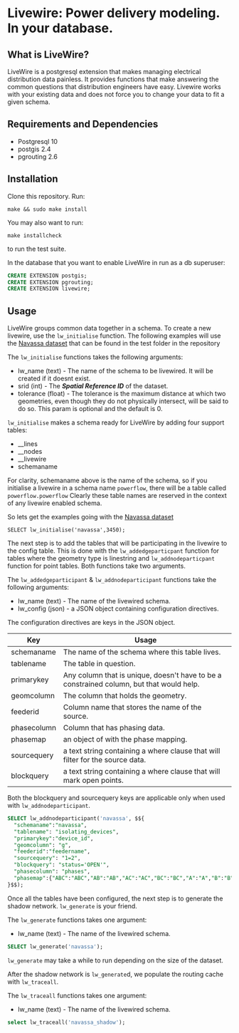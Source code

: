 # Livewire: Power delivery modeling. In your database.

## What is LiveWire?

LiveWire is a postgresql extension that makes managing electrical distribution data painless. It provides functions that make answering the common questions that distribution engineers have easy. Livewire works with your existing data and does not force you to change your data to fit a given schema.

## Requirements and Dependencies

- Postgresql 10
- postgis 2.4
- pgrouting 2.6

## Installation

Clone this repository.
Run:

``` shell
make && sudo make install
```
You may also want to run:

``` shell
make installcheck
```
to run the test suite.


In the database that you want to enable LiveWire in run as a db superuser:

``` SQL
CREATE EXTENSION postgis;
CREATE EXTENSION pgrouting;
CREATE EXTENSION livewire;
```
## Usage

LiveWire groups common data together in a schema. To create a new livewire, use the `lw_initialise` function. The following examples will use the [Navassa dataset] that can be found in the test folder in the repository

The `lw_initialise` functions takes the following arguments:
- lw_name (text) - The name of the schema to be livewired. It will be created if it doesnt exist.
- srid (int) - The ***Spatial Reference ID*** of the dataset.
- tolerance (float) - The tolerance is the maximum distance at which two geometries, even though they do not physically intersect, will be said to do so. This param is optional and the default is 0.

`lw_initialise` makes a schema ready for LiveWire by adding four support tables:
- __lines
- __nodes
- __livewire
- schemaname

For clarity, schemaname above is the name of the schema, so if you initialise a livewire in a schema name `powerflow`, there will be a table called `powerflow.powerflow` Clearly these table names are reserved in the context of any livewire enabled schema.

So lets get the examples going with the [Navassa dataset]

```
SELECT lw_initialise('navassa',3450);
```

The next step is to add the tables that will be participating in the livewire to the config table. This is done with the `lw_addedgeparticpant` function for tables where the geometry type is linestring and `lw_addnodeparticpant` function for point tables. Both functions take two arguments.

The `lw_addedgeparticipant` & `lw_addnodeparticipant` functions take the following arguments:
- lw_name (text) - The name of the livewired schema.
- lw_config (json) - a JSON object containing configuration directives.

The configuration directives are keys in the JSON object.

|Key        | Usage |
------------|----------------------------------------------
schemaname  | The name of the schema where this table lives.
tablename   | The table in question.
primarykey  | Any column that is unique, doesn't have to be a constrained column, but that would help.
geomcolumn  | The column that holds the geometry.
feederid    | Column name that stores the name of the source.
phasecolumn | Column that has phasing data.
phasemap    | an object of with the phase mapping.
sourcequery | a text string containing a where clause that will filter for the source data.
blockquery  | a text string containing a where clause that will mark open points.

Both the blockquery and sourcequery keys are applicable only when used with `lw_addnodeparticipant`.


```SQL
SELECT lw_addnodeparticipant('navassa', $${
  "schemaname":"navassa",						 
  "tablename": "isolating_devices",
  "primarykey":"device_id",
  "geomcolumn": "g",
  "feederid":"feedername",
  "sourcequery": "1=2",
  "blockquery": "status='OPEN'",
  "phasecolumn": "phases",
  "phasemap":{"ABC":"ABC","AB":"AB","AC":"AC","BC":"BC","A":"A","B":"B","C":"C"}
}$$);
```
Once all the tables have been configured, the next step is to generate the shadow network. `lw_generate` is your friend.

The `lw_generate` functions takes one argument:
- lw_name (text) - The name of the livewired schema.

```SQL
SELECT lw_generate('navassa');
```

`lw_generate` may take a while to run depending on the size of the dataset.

After the shadow network is `lw_generate`d, we populate the routing cache with `lw_traceall`.

The `lw_traceall` functions takes one argument:
- lw_name (text) - The name of the livewired schema.

```SQL
select lw_traceall('navassa_shadow');
```

[Navassa dataset]: <https://raw.githubusercontent.com/rhysallister/livewire/master/tests/navassa_data.sql>

